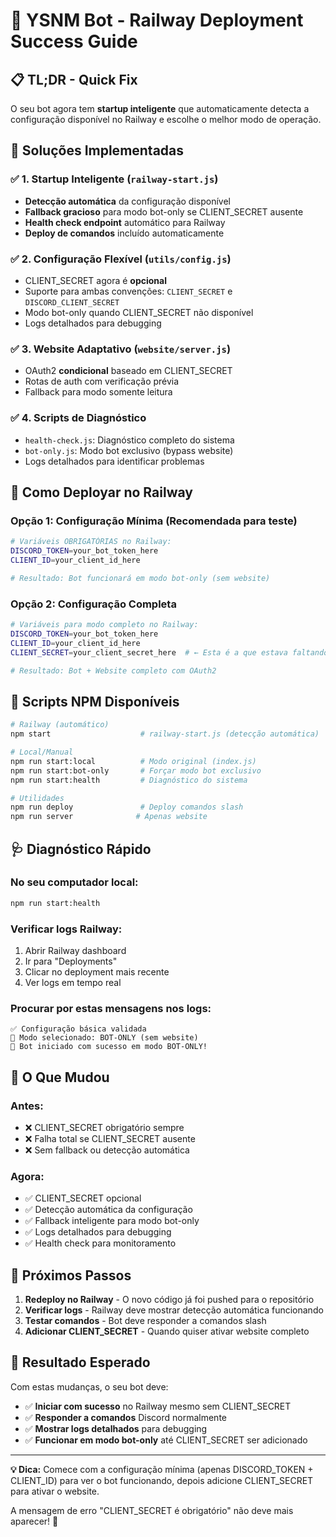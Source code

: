 # 🚂 YSNM Bot - Railway Deployment Success Guide

## 📋 TL;DR - Quick Fix
O seu bot agora tem **startup inteligente** que automaticamente detecta a configuração disponível no Railway e escolhe o melhor modo de operação.

## 🎯 Soluções Implementadas

### ✅ 1. Startup Inteligente (`railway-start.js`)
- **Detecção automática** da configuração disponível
- **Fallback gracioso** para modo bot-only se CLIENT_SECRET ausente
- **Health check endpoint** automático para Railway
- **Deploy de comandos** incluído automaticamente

### ✅ 2. Configuração Flexível (`utils/config.js`)
- CLIENT_SECRET agora é **opcional**
- Suporte para ambas convenções: `CLIENT_SECRET` e `DISCORD_CLIENT_SECRET`
- Modo bot-only quando CLIENT_SECRET não disponível
- Logs detalhados para debugging

### ✅ 3. Website Adaptativo (`website/server.js`)
- OAuth2 **condicional** baseado em CLIENT_SECRET
- Rotas de auth com verificação prévia
- Fallback para modo somente leitura

### ✅ 4. Scripts de Diagnóstico
- `health-check.js`: Diagnóstico completo do sistema
- `bot-only.js`: Modo bot exclusivo (bypass website)
- Logs detalhados para identificar problemas

## 🚀 Como Deployar no Railway

### Opção 1: Configuração Mínima (Recomendada para teste)
```bash
# Variáveis OBRIGATÓRIAS no Railway:
DISCORD_TOKEN=your_bot_token_here
CLIENT_ID=your_client_id_here

# Resultado: Bot funcionará em modo bot-only (sem website)
```

### Opção 2: Configuração Completa
```bash
# Variáveis para modo completo no Railway:
DISCORD_TOKEN=your_bot_token_here
CLIENT_ID=your_client_id_here
CLIENT_SECRET=your_client_secret_here  # ← Esta é a que estava faltando

# Resultado: Bot + Website completo com OAuth2
```

## 🔧 Scripts NPM Disponíveis

```bash
# Railway (automático)
npm start                    # railway-start.js (detecção automática)

# Local/Manual
npm run start:local          # Modo original (index.js)
npm run start:bot-only       # Forçar modo bot exclusivo
npm run start:health         # Diagnóstico do sistema

# Utilidades
npm run deploy               # Deploy comandos slash
npm run server              # Apenas website
```

## 🩺 Diagnóstico Rápido

### No seu computador local:
```bash
npm run start:health
```

### Verificar logs Railway:
1. Abrir Railway dashboard
2. Ir para "Deployments" 
3. Clicar no deployment mais recente
4. Ver logs em tempo real

### Procurar por estas mensagens nos logs:
```
✅ Configuração básica validada
🎯 Modo selecionado: BOT-ONLY (sem website)
🎉 Bot iniciado com sucesso em modo BOT-ONLY!
```

## 🎯 O Que Mudou

### Antes:
- ❌ CLIENT_SECRET obrigatório sempre
- ❌ Falha total se CLIENT_SECRET ausente
- ❌ Sem fallback ou detecção automática

### Agora:
- ✅ CLIENT_SECRET opcional
- ✅ Detecção automática da configuração
- ✅ Fallback inteligente para modo bot-only
- ✅ Logs detalhados para debugging
- ✅ Health check para monitoramento

## 🚨 Próximos Passos

1. **Redeploy no Railway** - O novo código já foi pushed para o repositório
2. **Verificar logs** - Railway deve mostrar detecção automática funcionando
3. **Testar comandos** - Bot deve responder a comandos slash
4. **Adicionar CLIENT_SECRET** - Quando quiser ativar website completo

## 🎉 Resultado Esperado

Com estas mudanças, o seu bot deve:
- ✅ **Iniciar com sucesso** no Railway mesmo sem CLIENT_SECRET
- ✅ **Responder a comandos** Discord normalmente  
- ✅ **Mostrar logs detalhados** para debugging
- ✅ **Funcionar em modo bot-only** até CLIENT_SECRET ser adicionado

---

**💡 Dica:** Comece com a configuração mínima (apenas DISCORD_TOKEN + CLIENT_ID) para ver o bot funcionando, depois adicione CLIENT_SECRET para ativar o website.

A mensagem de erro "CLIENT_SECRET é obrigatório" não deve mais aparecer! 🎊
